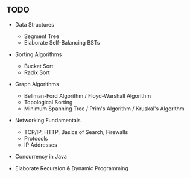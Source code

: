 ## TODO

- Data Structures
    - Segment Tree
    - Elaborate Self-Balancing BSTs

- Sorting Algorithms
    - Bucket Sort
    - Radix Sort

- Graph Algorithms
    - Bellman-Ford Algorithm / Floyd-Warshall Algorithm
    - Topological Sorting
    - Minimum Spanning Tree / Prim's Algorithm / Kruskal's Algorithm

- Networking Fundamentals
    - TCP/IP, HTTP, Basics of Search, Firewalls
    - Protocols
    - IP Addresses

- Concurrency in Java

- Elaborate Recursion & Dynamic Programming
